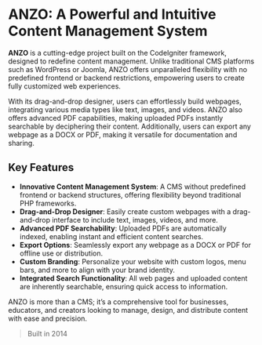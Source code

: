 # ANZO: A Powerful and Intuitive Content Management System

**ANZO** is a cutting-edge project built on the CodeIgniter framework, designed to redefine content management. Unlike traditional CMS platforms such as WordPress or Joomla, ANZO offers unparalleled flexibility with no predefined frontend or backend restrictions, empowering users to create fully customized web experiences.

With its drag-and-drop designer, users can effortlessly build webpages, integrating various media types like text, images, and videos. ANZO also offers advanced PDF capabilities, making uploaded PDFs instantly searchable by deciphering their content. Additionally, users can export any webpage as a DOCX or PDF, making it versatile for documentation and sharing.

## Key Features

- **Innovative Content Management System**: A CMS without predefined frontend or backend structures, offering flexibility beyond traditional PHP frameworks.
- **Drag-and-Drop Designer**: Easily create custom webpages with a drag-and-drop interface to include text, images, videos, and more.
- **Advanced PDF Searchability**: Uploaded PDFs are automatically indexed, enabling instant and efficient content searches.
- **Export Options**: Seamlessly export any webpage as a DOCX or PDF for offline use or distribution.
- **Custom Branding**: Personalize your website with custom logos, menu bars, and more to align with your brand identity.
- **Integrated Search Functionality**: All web pages and uploaded content are inherently searchable, ensuring quick access to information.

ANZO is more than a CMS; it’s a comprehensive tool for businesses, educators, and creators looking to manage, design, and distribute content with ease and precision.

> Built in 2014
